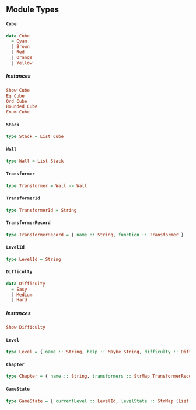 ## Module Types

#### `Cube`

``` purescript
data Cube
  = Cyan
  | Brown
  | Red
  | Orange
  | Yellow
```

##### Instances
``` purescript
Show Cube
Eq Cube
Ord Cube
Bounded Cube
Enum Cube
```

#### `Stack`

``` purescript
type Stack = List Cube
```

#### `Wall`

``` purescript
type Wall = List Stack
```

#### `Transformer`

``` purescript
type Transformer = Wall -> Wall
```

#### `TransformerId`

``` purescript
type TransformerId = String
```

#### `TransformerRecord`

``` purescript
type TransformerRecord = { name :: String, function :: Transformer }
```

#### `LevelId`

``` purescript
type LevelId = String
```

#### `Difficulty`

``` purescript
data Difficulty
  = Easy
  | Medium
  | Hard
```

##### Instances
``` purescript
Show Difficulty
```

#### `Level`

``` purescript
type Level = { name :: String, help :: Maybe String, difficulty :: Difficulty, initial :: Wall, target :: Wall }
```

#### `Chapter`

``` purescript
type Chapter = { name :: String, transformers :: StrMap TransformerRecord, levels :: StrMap Level }
```

#### `GameState`

``` purescript
type GameState = { currentLevel :: LevelId, levelState :: StrMap (List TransformerId) }
```


